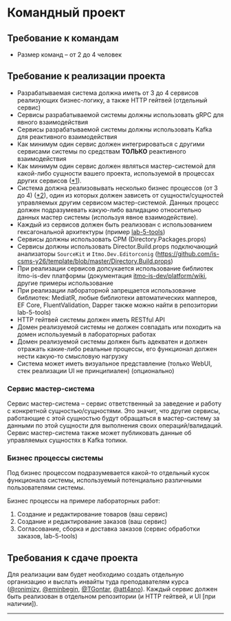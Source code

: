 # Командный проект

## Требование к командам

- Размер команд – от 2 до 4 человек

## Требование к реализации проекта

- Разрабатываемая система должна иметь от 3 до 4 сервисов реализующих бизнес-логику, а также HTTP гейтвей (отдельный
  сервис)
- Сервисы разрабатываемой системы должны использовать gRPC для явного взаимодействия
- Сервисы разрабатываемой системы должны использовать Kafka для реактивного взаимодействия
- Как минимум один сервис должен интегрироваться с другими сервисами системы по средствам **ТОЛЬКО** реактивного
  взаимодействия
- Как минимум один сервис должен являться мастер-системой для какой-либо сущности вашего проекта, используемой в
  процессах других сервисов ([*1](#сервис-мастер-система)).
- Система должна реализовывать несколько бизнес процессов (от 3 до 4) ([*2](#бизнес-процессы-системы)), один из которых
  должен зависеть от сущности/сущностей управляемых другим сервисом мастер-системой. Данных процесс должен подразумевать
  какую-либо валидацию относительно данных мастер системы (используя явное взаимодействие).
- Каждый из сервисов должен быть реализован с использованием гексагональной архитектуры
  (пример [lab-5-tools](https://github.com/is-csms-y26/lab-5-tools))
- Сервисы должны использовать CPM (Directory.Packages.props)
- Сервисы должны использовать Director.Build.props подключающий анализаторы `SourceKit` и
  `Itmo.Dev.Editorconig` (https://github.com/is-csms-y26/template/blob/master/Directory.Build.props)
- При реализации сервисов допсукается использование библиотек itmo-is-dev платформы
  (документация [itmo-is-dev/platform/wiki](https://github.com/itmo-is-dev/platform/wiki), другие примеры использование
- При реализации лабораторной запрещается использование библиотек: MediatR, любые библиотеки автоматических мапперов, EF
  Core, FluentValidation, Dapper
  также можно найти в репозитории lab-5-tools)
- HTTP гейтвей системы должен иметь RESTful API
- Домен реализуемой системы не должен совпадать или походить на домен используемый в лабораторных работах
- Домен реализуемой системы должен быть адекватен и должен отражать какие-либо реальные процессы, его функционал должен
  нести какую-то смысловую нагрузку
- Система может иметь визуальное представление (только WebUI, стек реализации UI не принципиален) (опционально)

### Сервис мастер-система

Сервис мастер-система – сервис ответственный за заведение и работу с конкретной сущностью/сущностями. Это значит, что
другие сервисы, работающие с этой сущностью будут обращаться в мастер-систему за данными по этой сущности для выполнения
своих операций/валидаций. Сервис мастер-система также может публиковать данные об управляемых сущностях в Kafka топики.

### Бизнес процессы системы

Под бизнес процессом подразумевается какой-то отдельный кусок функционала системы, используемый потенциально различными
пользователями системы.

Бизнес процессы на примере лабораторных работ:

1. Создание и редактирование товаров (ваш сервис)
2. Создание и редактирование заказов (ваш сервис)
3. Согласование, сборка и доставка заказов (сервис обработки заказов, lab-5-tools)

## Требования к сдаче проекта

Для реализации вам будет необходимо создать отдельную организацию и выслать инвайты туда преподавателям
курса ([@ronimizy](https://github.com/ronimizy), [@eminbegin](https://github.com/eminbegin), [@TGontar](https://github.com/tgontar), [@att4ano](https://github.com/att4ano)). Каждый сервис должен быть
реализован в отдельном репозитории (и HTTP гейтвей, и UI [при наличии]).

---